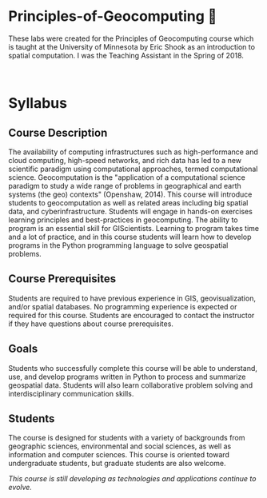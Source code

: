 # Principles-of-Geocomputing :snake:

These labs were created for the Principles of Geocomputing course which is taught at the University of Minnesota by Eric Shook as an introduction to spatial computation. I was the Teaching Assistant in the Spring of 2018. 



<br>

# Syllabus

## Course Description
The availability of computing infrastructures such as high-performance and cloud computing, high-speed networks, and rich data has led to a new scientific paradigm using computational approaches, termed computational science. Geocomputation is the "application of a computational science paradigm to study a wide range of problems in geographical and earth systems (the geo) contexts" (Openshaw, 2014). This course will introduce students to geocomputation as well as related areas including big spatial data, and cyberinfrastructure. Students will engage in hands-on exercises learning principles and best-practices in geocomputing. The ability to program is an essential skill for GIScientists. Learning to program takes time and a lot of practice, and in this course students will learn how to develop programs in the Python programming language to solve geospatial problems.


## Course Prerequisites 

Students are required to have previous experience in GIS, geovisualization, and/or spatial databases.  No programming experience is expected or required for this course. Students are encouraged to contact the instructor if they have questions about course prerequisites. 

## Goals

Students who successfully complete this course will be able to understand, use, and develop programs written in Python to process and summarize geospatial data.  Students will also learn collaborative problem solving and interdisciplinary communication skills. 

## Students

The course is designed for students with a variety of backgrounds from geographic sciences, environmental and social sciences, as well as information and computer sciences.  This course is oriented toward undergraduate students, but graduate students are also welcome.



<i> This course is still developing as technologies and applications continue to evolve. </i>
